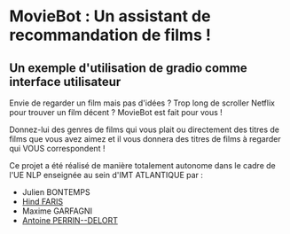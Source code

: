 # MovieBot : Un assistant de recommandation de films !

## Un exemple d'utilisation de gradio comme interface utilisateur

Envie de regarder un film mais pas d'idées ? Trop long de scroller Netflix pour trouver un film décent ? 
MovieBot est fait pour vous ! 

Donnez-lui des genres de films qui vous plait ou directement des titres de films que vous avez aimez et il vous donnera des titres de films à regarder qui VOUS correspondent !


Ce projet a été réalisé de manière totalement autonome dans le cadre de l'UE NLP enseignée au sein d'IMT ATLANTIQUE par :
* Julien BONTEMPS
* [Hind FARIS](https://github.com/HindFaris)
* Maxime GARFAGNI
* [Antoine PERRIN--DELORT](https://github.com/perrindelort)


